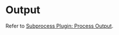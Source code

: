 # Output

Refer to [Subprocess Plugin: Process Output](../../workflow-subflow/index.md#process-output-node).
